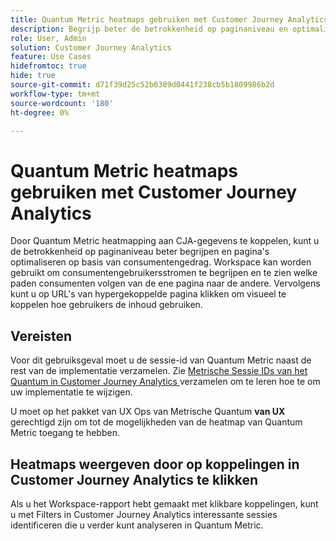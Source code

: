 ```yaml
---
title: Quantum Metric heatmaps gebruiken met Customer Journey Analytics
description: Begrijp beter de betrokkenheid op paginaniveau en optimaliseer pagina's op basis van consumentengedrag met behulp van Quantum Metric heatmap-gegevens.
role: User, Admin
solution: Customer Journey Analytics
feature: Use Cases
hidefromtoc: true
hide: true
source-git-commit: d71f39d25c52b0389d0441f238cb5b1809986b2d
workflow-type: tm+mt
source-wordcount: '180'
ht-degree: 0%

---
```


# Quantum Metric heatmaps gebruiken met Customer Journey Analytics

Door Quantum Metric heatmapping aan CJA-gegevens te koppelen, kunt u de betrokkenheid op paginaniveau beter begrijpen en pagina&#39;s optimaliseren op basis van consumentengedrag. Workspace kan worden gebruikt om consumentengebruikersstromen te begrijpen en te zien welke paden consumenten volgen van de ene pagina naar de andere. Vervolgens kunt u op URL&#39;s van hypergekoppelde pagina klikken om visueel te koppelen hoe gebruikers de inhoud gebruiken.

## Vereisten

Voor dit gebruiksgeval moet u de sessie-id van Quantum Metric naast de rest van de implementatie verzamelen. Zie [ Metrische Sessie IDs van het Quantum in Customer Journey Analytics ](collect-session-id.md) verzamelen om te leren hoe te om uw implementatie te wijzigen.

U moet op het pakket van UX Ops van Metrische Quantum **van UX** gerechtigd zijn om tot de mogelijkheden van de heatmap van Quantum Metric toegang te hebben.

## Heatmaps weergeven door op koppelingen in Customer Journey Analytics te klikken

Als u het Workspace-rapport hebt gemaakt met klikbare koppelingen, kunt u met Filters in Customer Journey Analytics interessante sessies identificeren die u verder kunt analyseren in Quantum Metric.

